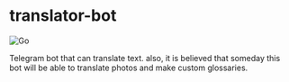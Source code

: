 # translator-bot
![Go](https://img.shields.io/badge/go-%2300ADD8.svg?style=for-the-badge&logo=go&logoColor=white)

Telegram bot that can translate text.
also, it is believed that someday this bot will be able to translate photos and make custom glossaries.
